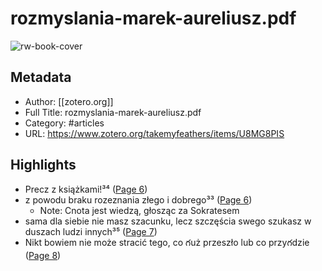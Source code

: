 # rozmyslania-marek-aureliusz.pdf

![rw-book-cover](https://readwise-assets.s3.amazonaws.com/static/images/article3.5c705a01b476.png)

## Metadata
- Author: [[zotero.org]]
- Full Title: rozmyslania-marek-aureliusz.pdf
- Category: #articles
- URL: https://www.zotero.org/takemyfeathers/items/U8MG8PIS

## Highlights
- Precz z książkami!³⁴ ([Page 6](zotero://open-pdf/library/items/?page=6%&annotation=WMZBRE6B))
- z powodu braku rozeznania złego i dobrego³³ ([Page 6](zotero://open-pdf/library/items/?page=6%&annotation=NBHERFKL))
    - Note: Cnota jest wiedzą, głosząc za Sokratesem
- sama dla siebie nie masz szacunku, lecz szczęścia swego szukasz w duszach luǳi innych³⁵ ([Page 7](zotero://open-pdf/library/items/?page=7%&annotation=KD4QDDEG))
- Nikt bowiem nie może stracić tego, co గuż przeszło lub co przyగǳie ([Page 8](zotero://open-pdf/library/items/?page=8%&annotation=S7QJ2RNX))
